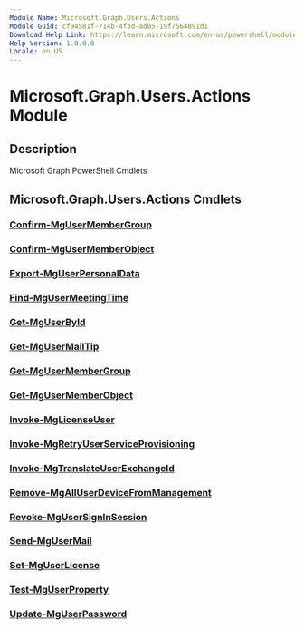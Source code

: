 ```yaml
---
Module Name: Microsoft.Graph.Users.Actions
Module Guid: cf94581f-714b-4f3d-ad05-19f7564891d1
Download Help Link: https://learn.microsoft.com/en-us/powershell/module/microsoft.graph.users.actions/?view=graph-powershell-1.0
Help Version: 1.0.0.0
Locale: en-US
---
```


# Microsoft.Graph.Users.Actions Module
## Description
Microsoft Graph PowerShell Cmdlets

## Microsoft.Graph.Users.Actions Cmdlets
### [Confirm-MgUserMemberGroup](Confirm-MgUserMemberGroup.md)

### [Confirm-MgUserMemberObject](Confirm-MgUserMemberObject.md)

### [Export-MgUserPersonalData](Export-MgUserPersonalData.md)

### [Find-MgUserMeetingTime](Find-MgUserMeetingTime.md)

### [Get-MgUserById](Get-MgUserById.md)

### [Get-MgUserMailTip](Get-MgUserMailTip.md)

### [Get-MgUserMemberGroup](Get-MgUserMemberGroup.md)

### [Get-MgUserMemberObject](Get-MgUserMemberObject.md)

### [Invoke-MgLicenseUser](Invoke-MgLicenseUser.md)

### [Invoke-MgRetryUserServiceProvisioning](Invoke-MgRetryUserServiceProvisioning.md)

### [Invoke-MgTranslateUserExchangeId](Invoke-MgTranslateUserExchangeId.md)

### [Remove-MgAllUserDeviceFromManagement](Remove-MgAllUserDeviceFromManagement.md)

### [Revoke-MgUserSignInSession](Revoke-MgUserSignInSession.md)

### [Send-MgUserMail](Send-MgUserMail.md)

### [Set-MgUserLicense](Set-MgUserLicense.md)

### [Test-MgUserProperty](Test-MgUserProperty.md)

### [Update-MgUserPassword](Update-MgUserPassword.md)

